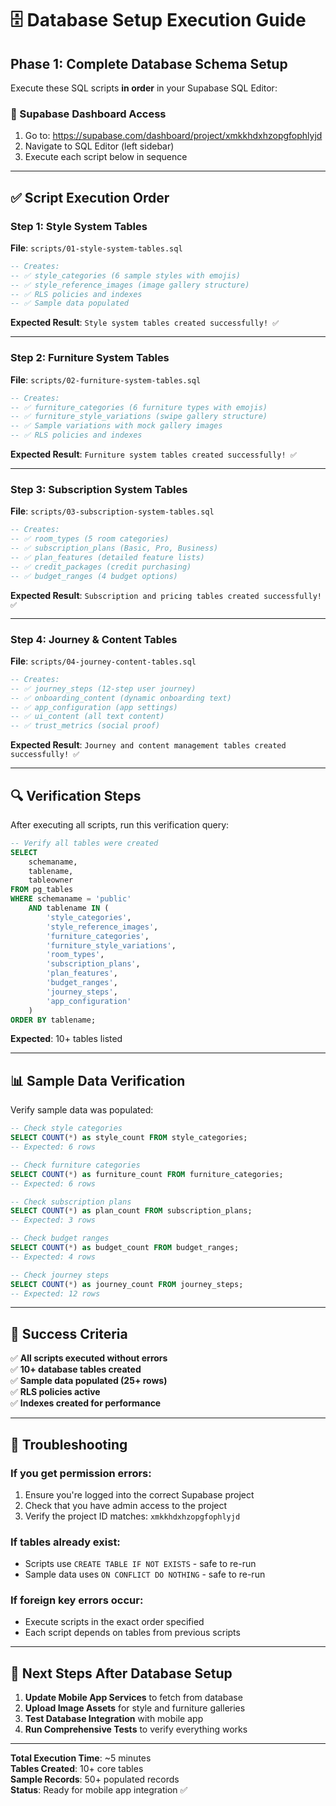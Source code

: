 # 🗄️ Database Setup Execution Guide

## Phase 1: Complete Database Schema Setup

Execute these SQL scripts **in order** in your Supabase SQL Editor:

### 📍 Supabase Dashboard Access
1. Go to: https://supabase.com/dashboard/project/xmkkhdxhzopgfophlyjd
2. Navigate to SQL Editor (left sidebar)
3. Execute each script below in sequence

---

## ✅ Script Execution Order

### Step 1: Style System Tables
**File**: `scripts/01-style-system-tables.sql`
```sql
-- Creates:
-- ✅ style_categories (6 sample styles with emojis)
-- ✅ style_reference_images (image gallery structure)
-- ✅ RLS policies and indexes
-- ✅ Sample data populated
```
**Expected Result**: `Style system tables created successfully! ✅`

---

### Step 2: Furniture System Tables  
**File**: `scripts/02-furniture-system-tables.sql`
```sql
-- Creates:
-- ✅ furniture_categories (6 furniture types with emojis)
-- ✅ furniture_style_variations (swipe gallery structure)
-- ✅ Sample variations with mock gallery images
-- ✅ RLS policies and indexes
```
**Expected Result**: `Furniture system tables created successfully! ✅`

---

### Step 3: Subscription System Tables
**File**: `scripts/03-subscription-system-tables.sql`
```sql
-- Creates:
-- ✅ room_types (5 room categories)
-- ✅ subscription_plans (Basic, Pro, Business)
-- ✅ plan_features (detailed feature lists)
-- ✅ credit_packages (credit purchasing)
-- ✅ budget_ranges (4 budget options)
```
**Expected Result**: `Subscription and pricing tables created successfully! ✅`

---

### Step 4: Journey & Content Tables
**File**: `scripts/04-journey-content-tables.sql`
```sql
-- Creates:
-- ✅ journey_steps (12-step user journey)
-- ✅ onboarding_content (dynamic onboarding text)
-- ✅ app_configuration (app settings)
-- ✅ ui_content (all text content)
-- ✅ trust_metrics (social proof)
```
**Expected Result**: `Journey and content management tables created successfully! ✅`

---

## 🔍 Verification Steps

After executing all scripts, run this verification query:

```sql
-- Verify all tables were created
SELECT 
    schemaname,
    tablename,
    tableowner
FROM pg_tables 
WHERE schemaname = 'public' 
    AND tablename IN (
        'style_categories',
        'style_reference_images', 
        'furniture_categories',
        'furniture_style_variations',
        'room_types',
        'subscription_plans',
        'plan_features',
        'budget_ranges',
        'journey_steps',
        'app_configuration'
    )
ORDER BY tablename;
```

**Expected**: 10+ tables listed

---

## 📊 Sample Data Verification

Verify sample data was populated:

```sql
-- Check style categories
SELECT COUNT(*) as style_count FROM style_categories;
-- Expected: 6 rows

-- Check furniture categories  
SELECT COUNT(*) as furniture_count FROM furniture_categories;
-- Expected: 6 rows

-- Check subscription plans
SELECT COUNT(*) as plan_count FROM subscription_plans;
-- Expected: 3 rows

-- Check budget ranges
SELECT COUNT(*) as budget_count FROM budget_ranges;  
-- Expected: 4 rows

-- Check journey steps
SELECT COUNT(*) as journey_count FROM journey_steps;
-- Expected: 12 rows
```

---

## 🎯 Success Criteria

✅ **All scripts executed without errors**  
✅ **10+ database tables created**  
✅ **Sample data populated (25+ rows)**  
✅ **RLS policies active**  
✅ **Indexes created for performance**

---

## 🚨 Troubleshooting

### If you get permission errors:
1. Ensure you're logged into the correct Supabase project
2. Check that you have admin access to the project
3. Verify the project ID matches: `xmkkhdxhzopgfophlyjd`

### If tables already exist:
- Scripts use `CREATE TABLE IF NOT EXISTS` - safe to re-run
- Sample data uses `ON CONFLICT DO NOTHING` - safe to re-run

### If foreign key errors occur:
- Execute scripts in the exact order specified
- Each script depends on tables from previous scripts

---

## 📱 Next Steps After Database Setup

1. **Update Mobile App Services** to fetch from database
2. **Upload Image Assets** for style and furniture galleries  
3. **Test Database Integration** with mobile app
4. **Run Comprehensive Tests** to verify everything works

---

**Total Execution Time**: ~5 minutes  
**Tables Created**: 10+ core tables  
**Sample Records**: 50+ populated records  
**Status**: Ready for mobile app integration ✅